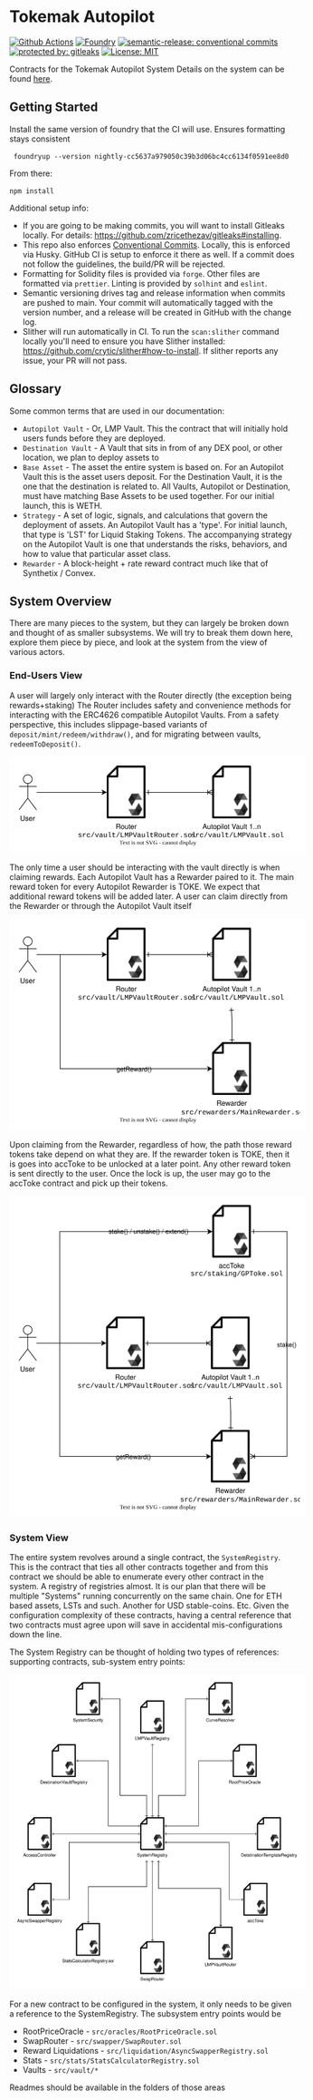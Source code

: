 # Tokemak Autopilot

[![Github Actions][gha-badge]][gha] [![Foundry][foundry-badge]][foundry] [![semantic-release: conventional commits][commits-badge]][commits] [![protected by: gitleaks][gitleaks-badge]][gitleaks] [![License: MIT][license-badge]][license]

[gha]: https://github.com/codenutt/foundry-template/actions
[gha-badge]: https://github.com/codenutt/foundry-template/actions/workflows/ci.yml/badge.svg
[foundry]: https://getfoundry.sh/
[foundry-badge]: https://img.shields.io/badge/Built%20with-Foundry-FFDB1C.svg
[commits]: https://github.com/semantic-release/semantic-release
[commits-badge]: https://img.shields.io/badge/semantic--release-conventialcommits-e10079?logo=semantic-release
[license]: https://opensource.org/licenses/MIT
[license-badge]: https://img.shields.io/badge/License-MIT-blue.svg
[gitleaks-badge]: https://img.shields.io/badge/protected%20by-gitleaks-blue
[gitleaks]: https://gitleaks.io/

Contracts for the Tokemak Autopilot System
Details on the system can be found [here](https://medium.com/tokemak/tokemak-v2-introducing-lmps-autopilot-and-the-dao-liquidity-marketplace-86b8ec0656a).

## Getting Started

Install the same version of foundry that the CI will use. Ensures formatting stays consistent

```
 foundryup --version nightly-cc5637a979050c39b3d06bc4cc6134f0591ee8d0
```

From there:

```
npm install
```

Additional setup info:

-   If you are going to be making commits, you will want to install Gitleaks locally. For details: https://github.com/zricethezav/gitleaks#installing.
-   This repo also enforces [Conventional Commits](https://www.conventionalcommits.org/). Locally, this is enforced via Husky. GitHub CI is setup to enforce it there as well.
    If a commit does not follow the guidelines, the build/PR will be rejected.
-   Formatting for Solidity files is provided via `forge`. Other files are formatted via `prettier`. Linting is provided by `solhint` and `eslint`.
-   Semantic versioning drives tag and release information when commits are pushed to main. Your commit will automatically tagged with the version number,
    and a release will be created in GitHub with the change log.
-   Slither will run automatically in CI. To run the `scan:slither` command locally you'll need to ensure you have Slither installed: https://github.com/crytic/slither#how-to-install. If slither reports any issue, your PR will not pass.

## Glossary

Some common terms that are used in our documentation:

-   `Autopilot Vault` - Or, LMP Vault. This the contract that will initially hold users funds before they are deployed.
-   `Destination Vault` - A Vault that sits in from of any DEX pool, or other location, we plan to deploy assets to
-   `Base Asset` - The asset the entire system is based on. For an Autopilot Vault this is the asset users deposit. For the Destination Vault, it is the one that the destination is related to. All Vaults, Autopilot or Destination, must have matching Base Assets to be used together. For our initial launch, this is WETH.
-   `Strategy` - A set of logic, signals, and calculations that govern the deployment of assets. An Autopilot Vault has a 'type'. For initial launch, that type is 'LST' for Liquid Staking Tokens. The accompanying strategy on the Autopilot Vault is one that understands the risks, behaviors, and how to value that particular asset class.
-   `Rewarder` - A block-height + rate reward contract much like that of Synthetix / Convex.

## System Overview

There are many pieces to the system, but they can largely be broken down and thought of as smaller subsystems. We will try to break them down here, explore them piece by piece, and look at the system from the view of various actors.

### End-Users View

A user will largely only interact with the Router directly (the exception being rewards+staking) The Router includes safety and convenience methods for interacting with the ERC4626 compatible Autopilot Vaults. From a safety perspective, this includes slippage-based variants of `deposit/mint/redeem/withdraw()`, and for migrating between vaults, `redeemToDeposit()`.

<p align="center">
    <img style="border: 10px solid white" alt="basic user flow" src="./docs/images/root-user-view-1.svg">
</p>

The only time a user should be interacting with the vault directly is when claiming rewards. Each Autopilot Vault has a Rewarder paired to it. The main reward token for every Autopilot Rewarder is TOKE. We expect that additional reward tokens will be added later. A user can claim directly from the Rewarder or through the Autopilot Vault itself

<p align="center">
    <img style="border: 10px solid white" alt="basic user flow" src="./docs/images/root-user-view-2.svg">
</p>

Upon claiming from the Rewarder, regardless of how, the path those reward tokens take depend on what they are. If the rewarder token is TOKE, then it is goes into accToke to be unlocked at a later point. Any other reward token is sent directly to the user. Once the lock is up, the user may go to the accToke contract and pick up their tokens.

<p align="center">
    <img style="border: 10px solid white" alt="basic user flow" src="./docs/images/root-user-view-3.svg">
</p>

### System View

The entire system revolves around a single contract, the `SystemRegistry`. This is the contract that ties all other contracts together and from this contract we should be able to enumerate every other contract in the system. A registry of registries almost. It is our plan that there will be multiple "Systems" running concurrently on the same chain. One for ETH based assets, LSTs and such. Another for USD stable-coins. Etc. Given the configuration complexity of these contracts, having a central reference that two contracts must agree upon will save in accidental mis-configurations down the line.

The System Registry can be thought of holding two types of references: supporting contracts, sub-system entry points:

<p align="center">
    <img style="border: 10px solid white" alt="basic user flow" src="./docs/images/root-system-view-1.svg">
</p>

For a new contract to be configured in the system, it only needs to be given a reference to the SystemRegistry. The subsystem entry points would be

-   RootPriceOracle - `src/oracles/RootPriceOracle.sol`
-   SwapRouter - `src/swapper/SwapRouter.sol`
-   Reward Liquidations - `src/liquidation/AsyncSwapperRegistry.sol`
-   Stats - `src/stats/StatsCalculatorRegistry.sol`
-   Vaults - `src/vault/*`

Readmes should be available in the folders of those areas
